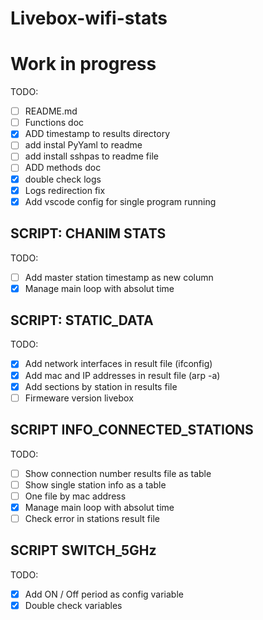 # Livebox-wifi-stats

# Work in progress

TODO:

- [ ] README.md
- [ ] Functions doc
- [X] ADD timestamp to results directory
- [ ] add instal PyYaml to readme
- [ ] add install sshpas to readme file
- [ ] ADD methods doc
- [X] double check logs
- [X] Logs redirection fix
- [X] Add vscode config for single program running

## SCRIPT: CHANIM STATS

TODO:

- [ ] Add master station timestamp as new column
- [X] Manage main loop with absolut time

## SCRIPT: STATIC_DATA

TODO:

- [X] Add network interfaces in result file (ifconfig)
- [X] Add mac and IP addresses in result file (arp -a)
- [X] Add sections by station in results file
- [ ] Firmeware version livebox

## SCRIPT INFO_CONNECTED_STATIONS

TODO:

- [ ] Show connection number results file as table
- [ ] Show single station info as a table
- [ ] One file by mac address
- [X] Manage main loop with absolut time
- [ ] Check error in stations result file

## SCRIPT SWITCH_5GHz

TODO:

- [X] Add ON / Off period as config variable
- [X] Double check variables
